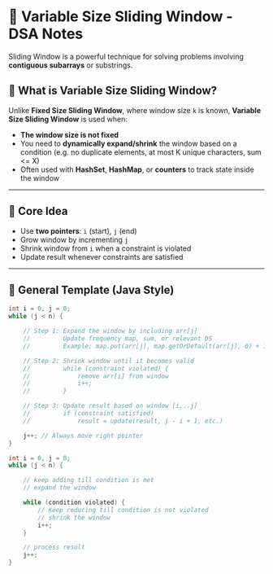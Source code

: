 # 📘 Variable Size Sliding Window - DSA Notes

Sliding Window is a powerful technique for solving problems involving **contiguous subarrays** or substrings.

## 🧩 What is Variable Size Sliding Window?

Unlike **Fixed Size Sliding Window**, where window size `k` is known, **Variable Size Sliding Window** is used when:

- **The window size is not fixed**
- You need to **dynamically expand/shrink** the window based on a condition (e.g. no duplicate elements, at most K unique characters, sum <= X)
- Often used with **HashSet**, **HashMap**, or **counters** to track state inside the window

---

## 🧠 Core Idea

- Use **two pointers**: `i` (start), `j` (end)
- Grow window by incrementing `j`
- Shrink window from `i` when a constraint is violated
- Update result whenever constraints are satisfied

---

## 📌 General Template (Java Style)

```java
int i = 0, j = 0;
while (j < n) {

    // Step 1: Expand the window by including arr[j]
    //         Update frequency map, sum, or relevant DS
    //         Example: map.put(arr[j], map.getOrDefault(arr[j], 0) + 1);

    // Step 2: Shrink window until it becomes valid
    //         while (constraint violated) {
    //             remove arr[i] from window
    //             i++;
    //         }

    // Step 3: Update result based on window [i...j]
    //         if (constraint satisfied)
    //             result = update(result, j - i + 1, etc.)

    j++; // Always move right pointer
}
```

```java
int i = 0, j = 0;
while (j < n) {

	// keep adding till condition is met
    // expand the window

    while (condition violated) {
	    // Keep reducing till condition is not violated
        // shrink the window
        i++;
    }

    // process result
    j++;
}

```
